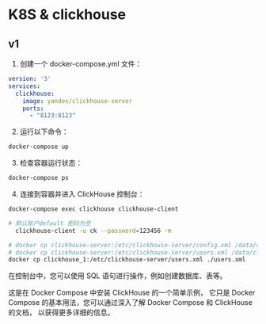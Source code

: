 # K8S & clickhouse

## v1 

1. 创建一个 docker-compose.yml 文件：

```yaml
version: '3'
services:
  clickhouse:
    image: yandex/clickhouse-server
    ports:
      - "8123:8123"
```

2. 运行以下命令：

```bash
docker-compose up
```

3. 检查容器运行状态：

```bash
docker-compose ps
```

4. 连接到容器并进入 ClickHouse 控制台：

```bash
docker-compose exec clickhouse clickhouse-client

# 默认账户default 密码为空
  clickhouse-client -u ck --password=123456 -m

# docker cp clickhouse-server:/etc/clickhouse-server/config.xml /data/clickhouse/conf/config.xml
# docker cp clickhouse-server:/etc/clickhouse-server/users.xml /data/clickhouse/conf/users.xml
docker cp clickhouse_1:/etc/clickhouse-server/users.xml ./users.xml
```

在控制台中，您可以使用 SQL 语句进行操作，例如创建数据库、表等。

这是在 Docker Compose 中安装 ClickHouse 的一个简单示例，
它只是 Docker Compose 的基本用法，您可以通过深入了解 Docker Compose 和 ClickHouse 的文档，
以获得更多详细的信息。



